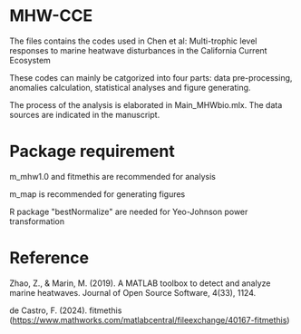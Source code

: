 # MHW-CCE
The files contains the codes used in Chen et al: Multi-trophic level responses to marine heatwave disturbances in the California Current Ecosystem

These codes can mainly be catgorized into four parts: data pre-processing, anomalies calculation, statistical analyses and figure generating. 

The process of the analysis is elaborated in Main_MHWbio.mlx. The data sources are indicated in the manuscript.

# Package requirement
m_mhw1.0 and fitmethis are recommended for analysis

m_map is recommended for generating figures

R package "bestNormalize" are needed for Yeo-Johnson power transformation

# Reference
Zhao, Z., & Marin, M. (2019). A MATLAB toolbox to detect and analyze marine heatwaves. Journal of Open Source Software, 4(33), 1124.

de Castro, F. (2024). fitmethis (https://www.mathworks.com/matlabcentral/fileexchange/40167-fitmethis)
